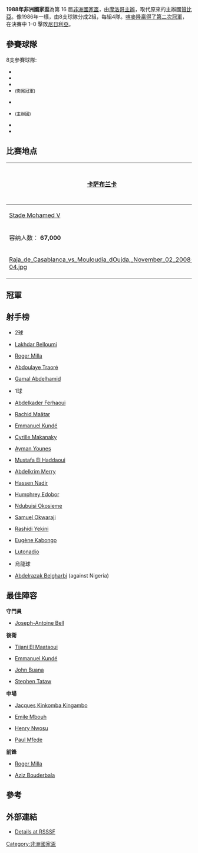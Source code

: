 **1988年非洲國家盃**為第 16
屆[非洲國家盃](../Page/非洲國家盃.md "wikilink")，由[摩洛哥主辦](https://zh.wikipedia.org/wiki/摩洛哥 "wikilink")，取代原來的主辦國[贊比亞](https://zh.wikipedia.org/wiki/贊比亞 "wikilink")。像1986年一樣，由8支球隊分成2組，每組4隊。[喀麥隆贏得了第二次冠軍](https://zh.wikipedia.org/wiki/喀麥隆 "wikilink")，在決賽中
1–0 擊敗[尼日利亞](https://zh.wikipedia.org/wiki/尼日利亞 "wikilink")。

## 參賽球隊

8支參賽球隊:

  -
  -
  -
  - <small>(衛冕冠軍)</small>

<!-- end list -->

  -
  - <small>(主辦國)</small>

  -
  -
## 比赛地点

<center>

<table>
<thead>
<tr class="header">
<th><p><a href="../Page/卡萨布兰卡.md" title="wikilink">卡萨布兰卡</a></p></th>
<th></th>
<th><p><a href="../Page/拉巴特.md" title="wikilink">拉巴特</a></p></th>
</tr>
</thead>
<tbody>
<tr class="odd">
<td><p><a href="https://zh.wikipedia.org/wiki/Stade_Mohamed_V" title="wikilink">Stade Mohamed V</a></p></td>
<td><p><a href="https://zh.wikipedia.org/wiki/Stade_Moulay_Abdellah" title="wikilink">Stade Moulay Abdellah</a></p></td>
<td></td>
</tr>
<tr class="even">
<td><p>容纳人数： <strong>67,000</strong></p></td>
<td><p>容纳人数： <strong>52,000</strong></p></td>
<td></td>
</tr>
<tr class="odd">
<td><p><a href="https://zh.wikipedia.org/wiki/File:Raja_de_Casablanca_vs_Mouloudia_dOujda,_November_02_2008-04.jpg" title="fig:Raja_de_Casablanca_vs_Mouloudia_dOujda,_November_02_2008-04.jpg">Raja_de_Casablanca_vs_Mouloudia_dOujda,_November_02_2008-04.jpg</a></p></td>
<td><p><a href="https://zh.wikipedia.org/wiki/File:FAR_Rabat_vs_AS_Sale,_November_6_2012-2.jpg" title="fig:FAR_Rabat_vs_AS_Sale,_November_6_2012-2.jpg">FAR_Rabat_vs_AS_Sale,_November_6_2012-2.jpg</a></p></td>
<td></td>
</tr>
</tbody>
</table>

</center>

## 冠軍

## 射手榜

  - 2球

<!-- end list -->

  - [Lakhdar
    Belloumi](https://zh.wikipedia.org/wiki/Lakhdar_Belloumi "wikilink")

  - [Roger Milla](https://zh.wikipedia.org/wiki/Roger_Milla "wikilink")

<!-- end list -->

  - [Abdoulaye
    Traoré](https://zh.wikipedia.org/wiki/Abdoulaye_Traoré_\(Ivorian_footballer\) "wikilink")

<!-- end list -->

  - [Gamal
    Abdelhamid](https://zh.wikipedia.org/wiki/Gamal_Abdelhamid "wikilink")

<!-- end list -->

  - 1球

<!-- end list -->

  - [Abdelkader
    Ferhaoui](https://zh.wikipedia.org/wiki/Abdelkader_Ferhaoui "wikilink")

  - [Rachid
    Maâtar](https://zh.wikipedia.org/wiki/Rachid_Maâtar "wikilink")

  - [Emmanuel
    Kundé](https://zh.wikipedia.org/wiki/Emmanuel_Kundé "wikilink")

  - [Cyrille
    Makanaky](https://zh.wikipedia.org/wiki/Cyrille_Makanaky "wikilink")

  - [Ayman
    Younes](https://zh.wikipedia.org/wiki/Ayman_Younes "wikilink")

<!-- end list -->

  - [Mustafa El
    Haddaoui](https://zh.wikipedia.org/wiki/Mustafa_El_Haddaoui "wikilink")

  - [Abdelkrim
    Merry](https://zh.wikipedia.org/wiki/Abdelkrim_Merry "wikilink")

  - [Hassen
    Nadir](https://zh.wikipedia.org/wiki/Hassen_Nadir "wikilink")

  - [Humphrey
    Edobor](https://zh.wikipedia.org/wiki/Humphrey_Edobor "wikilink")

  - [Ndubuisi
    Okosieme](https://zh.wikipedia.org/wiki/Ndubuisi_Okosieme "wikilink")

<!-- end list -->

  - [Samuel
    Okwaraji](https://zh.wikipedia.org/wiki/Samuel_Okwaraji "wikilink")

  - [Rashidi
    Yekini](https://zh.wikipedia.org/wiki/Rashidi_Yekini "wikilink")

  - [Eugène
    Kabongo](https://zh.wikipedia.org/wiki/Eugène_Kabongo "wikilink")

  - [Lutonadio](https://zh.wikipedia.org/wiki/Lutonadio "wikilink")

<!-- end list -->

  - 烏龍球

<!-- end list -->

  - [Abdelrazak
    Belgharbi](https://zh.wikipedia.org/wiki/Abdelrazak_Belgharbi "wikilink")
    (against Nigeria)

## 最佳陣容

**守門員**

  - [Joseph-Antoine
    Bell](https://zh.wikipedia.org/wiki/Joseph-Antoine_Bell "wikilink")

**後衛**

  - [Tijani El
    Maataoui](https://zh.wikipedia.org/wiki/Tijani_El_Maataoui "wikilink")

  - [Emmanuel
    Kundé](https://zh.wikipedia.org/wiki/Emmanuel_Kundé "wikilink")

  - [John
    Buana](https://zh.wikipedia.org/wiki/John_Buana_N'Galula "wikilink")

  - [Stephen
    Tataw](https://zh.wikipedia.org/wiki/Stephen_Tataw "wikilink")

**中場**

  - [Jacques Kinkomba
    Kingambo](https://zh.wikipedia.org/wiki/Jacques_Kinkomba_Kingambo "wikilink")

  - [Emile Mbouh](https://zh.wikipedia.org/wiki/Emile_Mbouh "wikilink")

  - [Henry Nwosu](https://zh.wikipedia.org/wiki/Henry_Nwosu "wikilink")

  - [Paul
    Mfede](https://zh.wikipedia.org/wiki/Louis-Paul_Mfédé "wikilink")

**前鋒**

  - [Roger Milla](https://zh.wikipedia.org/wiki/Roger_Milla "wikilink")

  - [Aziz
    Bouderbala](https://zh.wikipedia.org/wiki/Aziz_Bouderbala "wikilink")

## 參考

## 外部連結

  - [Details at RSSSF](http://www.rsssf.com/tables/88a.html)

[Category:非洲國家盃](https://zh.wikipedia.org/wiki/Category:非洲國家盃 "wikilink")